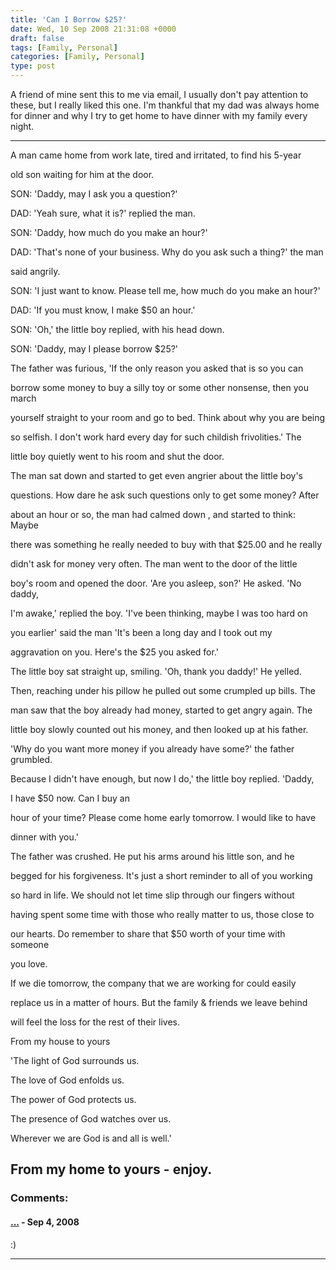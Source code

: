 ```yaml
---
title: 'Can I Borrow $25?'
date: Wed, 10 Sep 2008 21:31:08 +0000
draft: false
tags: [Family, Personal]
categories: [Family, Personal]
type: post
---
```


A friend of mine sent this to me via email, I usually don't pay attention to these, but I really liked this one. I'm thankful that my dad was always home for dinner and why I try to get home to have dinner with my family every night.

* * *

A man came home from work late, tired and irritated, to find his 5-year

old son waiting for him at the door.

SON: 'Daddy, may I ask you a question?'

DAD: 'Yeah sure, what it is?' replied the man.

SON: 'Daddy, how much do you make an hour?'

DAD: 'That's none of your business. Why do you ask such a thing?' the man

said angrily.

SON: 'I just want to know. Please tell me, how much do you make an hour?'

DAD: 'If you must know, I make $50 an hour.'

SON: 'Oh,' the little boy replied, with his head down.

SON: 'Daddy, may I please borrow $25?'

The father was furious, 'If the only reason you asked that is so you can

borrow some money to buy a silly toy or some other nonsense, then you march

yourself straight to your room and go to bed. Think about why you are being

so selfish. I don't work hard every day for such childish frivolities.' The

little boy quietly went to his room and shut the door.

The man sat down and started to get even angrier about the little boy's

questions. How dare he ask such questions only to get some money? After

about an hour or so, the man had calmed down , and started to think: Maybe

there was something he really needed to buy with that $25.00 and he really

didn't ask for money very often. The man went to the door of the little

boy's room and opened the door. 'Are you asleep, son?' He asked. 'No daddy,

I'm awake,' replied the boy. 'I've been thinking, maybe I was too hard on

you earlier' said the man 'It's been a long day and I took out my

aggravation on you. Here's the $25 you asked for.'

The little boy sat straight up, smiling. 'Oh, thank you daddy!' He yelled.

Then, reaching under his pillow he pulled out some crumpled up bills. The

man saw that the boy already had money, started to get angry again. The

little boy slowly counted out his money, and then looked up at his father.

'Why do you want more money if you already have some?' the father grumbled.

Because I didn't have enough, but now I do,' the little boy replied. 'Daddy,

I have $50 now. Can I buy an

hour of your time? Please come home early tomorrow. I would like to have

dinner with you.'

The father was crushed. He put his arms around his little son, and he

begged for his forgiveness. It's just a short reminder to all of you working

so hard in life. We should not let time slip through our fingers without

having spent some time with those who really matter to us, those close to

our hearts. Do remember to share that $50 worth of your time with someone

you love.

If we die tomorrow, the company that we are working for could easily

replace us in a matter of hours. But the family & friends we leave behind

will feel the loss for the rest of their lives.

From my house to yours

'The light of God surrounds us.

The love of God enfolds us.

The power of God protects us.

The presence of God watches over us.

Wherever we are God is and all is well.'

From my home to yours - enjoy.
---
### Comments:
#### [...]( "cliff@aaa-.com") - <time datetime="2008-09-11 03:22:15">Sep 4, 2008</time>

:)
<hr />

